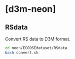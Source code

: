 # [d3m-neon]


## RSdata
Convert RS data to D3M format.
```bash
cd neon/ECODSEdataset/RSdata
bash convert.sh
```
